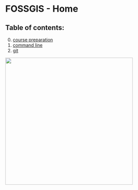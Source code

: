 # FOSSGIS - Home

## Table of contents:

0. [course preparation](./docs/course_preparation.md)
1. [command line](./docs/commandline.md)
2. [git](./docs/git.md)


<img src="https://a.fsdn.com/con/app/proj/osgeo-live/screenshots/Osgeolive_wordle.png/max/max/1" height="400" />


